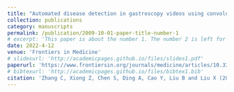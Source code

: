 ```yaml
---
title: "Automated disease detection in gastroscopy videos using convolutional neural networks"
collection: publications
category: manuscripts
permalink: /publication/2009-10-01-paper-title-number-1
# excerpt: 'This paper is about the number 1. The number 2 is left for future work.'
date: 2022-4-12
venue: 'Frontiers in Medicine'
# slidesurl: 'http://academicpages.github.io/files/slides1.pdf'
paperurl: 'https://www.frontiersin.org/journals/medicine/articles/10.3389/fmed.2022.846024/full'
# bibtexurl: 'http://academicpages.github.io/files/bibtex1.bib'
citation: 'Zhang C, Xiong Z, Chen S, Ding A, Cao Y, Liu B and Liu X (2022) Automated Disease Detection in Gastroscopy Videos Using Convolutional Neural Networks. Front. Med. 9:846024. doi: 10.3389/fmed.2022.846024'
---
```

